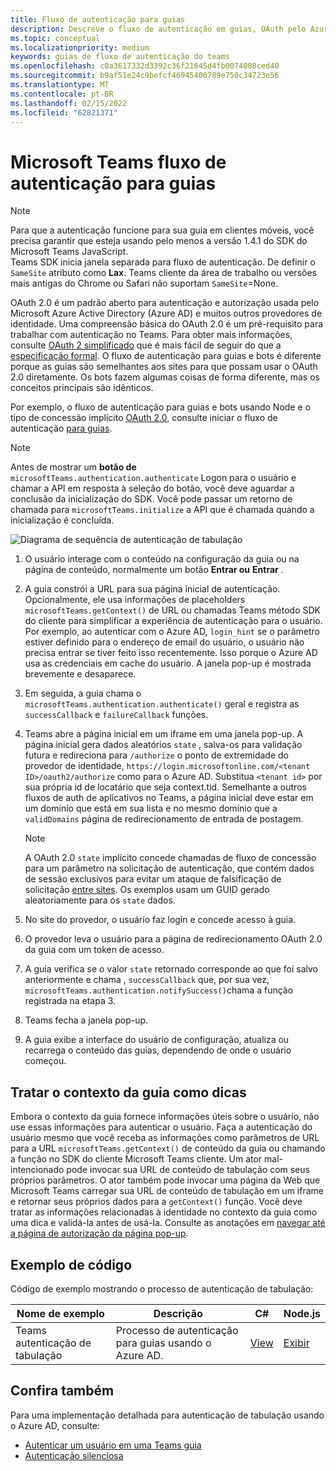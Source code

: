 ```yaml
---
title: Fluxo de autenticação para guias
description: Descreve o fluxo de autenticação em guias, OAuth pelo Azure AD e fornece exemplo de código
ms.topic: conceptual
ms.localizationpriority: medium
keywords: guias de fluxo de autenticação do teams
ms.openlocfilehash: c0a3617332d3392c36f21645d4fb0074008ced40
ms.sourcegitcommit: b9af51e24c9befcf46945400789e750c34723e56
ms.translationtype: MT
ms.contentlocale: pt-BR
ms.lasthandoff: 02/15/2022
ms.locfileid: "62821371"
---
```

# <a name="microsoft-teams-authentication-flow-for-tabs"></a>Microsoft Teams fluxo de autenticação para guias

> [!NOTE]
> Para que a autenticação funcione para sua guia em clientes móveis, você precisa garantir que esteja usando pelo menos a versão 1.4.1 do SDK do Microsoft Teams JavaScript.  
> Teams SDK inicia janela separada para fluxo de autenticação. De definir o `SameSite` atributo como **Lax**. Teams cliente da área de trabalho ou versões mais antigas do Chrome ou Safari não suportam `SameSite`=None.

OAuth 2.0 é um padrão aberto para autenticação e autorização usada pelo Microsoft Azure Active Directory (Azure AD) e muitos outros provedores de identidade. Uma compreensão básica do OAuth 2.0 é um pré-requisito para trabalhar com autenticação no Teams. Para obter mais informações, consulte [OAuth 2 simplificado](https://aaronparecki.com/oauth-2-simplified/) que é mais fácil de seguir do que a [especificação formal](https://oauth.net/2/). O fluxo de autenticação para guias e bots é diferente porque as guias são semelhantes aos sites para que possam usar o OAuth 2.0 diretamente. Os bots fazem algumas coisas de forma diferente, mas os conceitos principais são idênticos.

Por exemplo, o fluxo de autenticação para guias e bots usando Node e o tipo de concessão implícito [OAuth 2.0](https://oauth.net/2/grant-types/implicit/), consulte iniciar o fluxo de autenticação [para guias](~/tabs/how-to/authentication/auth-tab-aad.md#initiate-authentication-flow).

> [!NOTE]
> Antes de mostrar um **botão de** `microsoftTeams.authentication.authenticate` Logon para o usuário e chamar a API em resposta à seleção do botão, você deve aguardar a conclusão da inicialização do SDK. Você pode passar um retorno de chamada para `microsoftTeams.initialize` a API que é chamada quando a inicialização é concluída.

![Diagrama de sequência de autenticação de tabulação](~/assets/images/authentication/tab_auth_sequence_diagram.png)

1. O usuário interage com o conteúdo na configuração da guia ou na página de conteúdo, normalmente um botão **Entrar ou** **Entrar** .
2. A guia constrói a URL para sua página inicial de autenticação. Opcionalmente, ele usa informações de placeholders `microsoftTeams.getContext()` de URL ou chamadas Teams método SDK do cliente para simplificar a experiência de autenticação para o usuário. Por exemplo, ao autenticar com o Azure AD, `login_hint` se o parâmetro estiver definido para o endereço de email do usuário, o usuário não precisa entrar se tiver feito isso recentemente. Isso porque o Azure AD usa as credenciais em cache do usuário. A janela pop-up é mostrada brevemente e desaparece.
3. Em seguida, a guia chama o `microsoftTeams.authentication.authenticate()` geral e registra as `successCallback` e `failureCallback` funções.
4. Teams abre a página inicial em um iframe em uma janela pop-up. A página inicial gera dados aleatórios `state` , salva-os para validação futura e redireciona para `/authorize` o ponto de extremidade do provedor de identidade, `https://login.microsoftonline.com/<tenant ID>/oauth2/authorize` como para o Azure AD. Substitua `<tenant id>` por sua própria id de locatário que seja context.tid.
Semelhante a outros fluxos de auth de aplicativos no Teams, a página inicial deve estar em um domínio que está em sua lista e no mesmo domínio que a `validDomains` página de redirecionamento de entrada de postagem.

    > [!NOTE]
    > A OAuth 2.0 `state` implícito concede chamadas de fluxo de concessão para um parâmetro na solicitação de autenticação, que contém dados de sessão exclusivos para evitar um ataque de falsificação de solicitação [entre sites](https://en.wikipedia.org/wiki/Cross-site_request_forgery). Os exemplos usam um GUID gerado aleatoriamente para os `state` dados.

5. No site do provedor, o usuário faz login e concede acesso à guia.
6. O provedor leva o usuário para a página de redirecionamento OAuth 2.0 da guia com um token de acesso.
7. A guia verifica se o valor `state` retornado corresponde ao que foi salvo anteriormente e chama , `successCallback` que, por sua vez, `microsoftTeams.authentication.notifySuccess()`chama a função registrada na etapa 3.
8. Teams fecha a janela pop-up.
9. A guia exibe a interface do usuário de configuração, atualiza ou recarrega o conteúdo das guias, dependendo de onde o usuário começou.

## <a name="treat-tab-context-as-hints"></a>Tratar o contexto da guia como dicas

Embora o contexto da guia fornece informações úteis sobre o usuário, não use essas informações para autenticar o usuário. Faça a autenticação do usuário mesmo que você receba as informações como parâmetros de URL para a URL `microsoftTeams.getContext()` de conteúdo da guia ou chamando a função no SDK do cliente Microsoft Teams cliente. Um ator mal-intencionado pode invocar sua URL de conteúdo de tabulação com seus próprios parâmetros. O ator também pode invocar uma página da Web que Microsoft Teams carregar sua URL de conteúdo de tabulação em um iframe e retornar seus próprios dados para a `getContext()` função. Você deve tratar as informações relacionadas à identidade no contexto da guia como uma dica e validá-la antes de usá-la. Consulte as anotações em [navegar até a página de autorização da página pop-up](~/tabs/how-to/authentication/auth-tab-aad.md#navigate-to-the-authorization-page-from-your-pop-up-page).

## <a name="code-sample"></a>Exemplo de código

Código de exemplo mostrando o processo de autenticação de tabulação:

| **Nome de exemplo** | **Descrição** | **C#** | **Node.js** |
|-----------------|-----------------|-------------|------------|
| Teams autenticação de tabulação | Processo de autenticação para guias usando o Azure AD. | [View](https://github.com/OfficeDev/Microsoft-Teams-Samples/tree/main/samples/app-complete-sample/csharp) | [Exibir](https://github.com/OfficeDev/Microsoft-Teams-Samples/tree/main/samples/app-complete-sample/nodejs) |

## <a name="see-also"></a>Confira também

Para uma implementação detalhada para autenticação de tabulação usando o Azure AD, consulte:

* [Autenticar um usuário em uma Teams guia](~/tabs/how-to/authentication/auth-tab-AAD.md)
* [Autenticação silenciosa](~/tabs/how-to/authentication/auth-silent-AAD.md)
